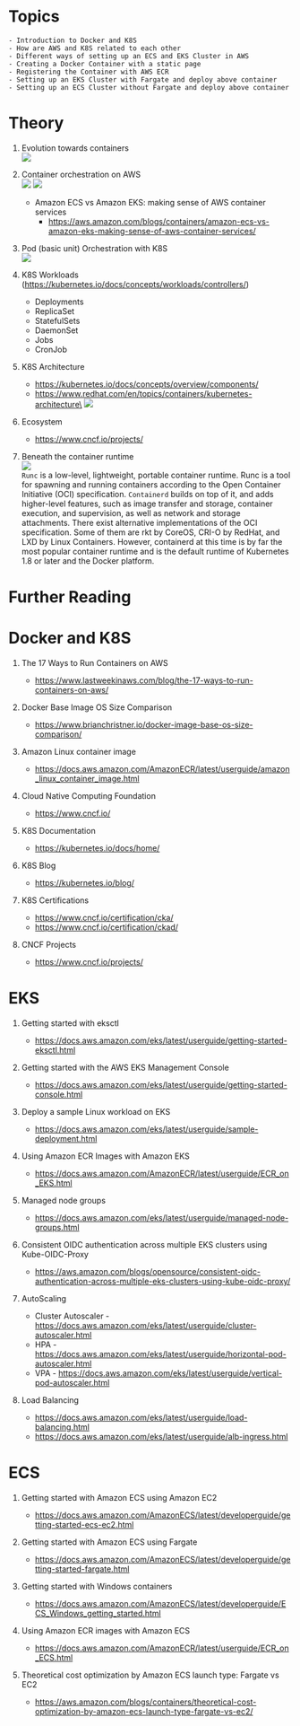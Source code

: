 # Topics

    - Introduction to Docker and K8S
    - How are AWS and K8S related to each other
    - Different ways of setting up an ECS and EKS Cluster in AWS
    - Creating a Docker Container with a static page
    - Registering the Container with AWS ECR
    - Setting up an EKS Cluster with Fargate and deploy above container
    - Setting up an ECS Cluster without Fargate and deploy above container

# Theory

1. Evolution towards containers\
![](images/evolution-towards-containers.png)

1. Container orchestration on AWS\
![](images/container-orchestration-on-aws.png)
![](images/ecs-vs-eks.png)
    - Amazon ECS vs Amazon EKS: making sense of AWS container services
        - https://aws.amazon.com/blogs/containers/amazon-ecs-vs-amazon-eks-making-sense-of-aws-container-services/

1. Pod (basic unit) Orchestration with K8S\
![](images/k8s-pod-basic-unit-Orchestration-k8s.png)

1. K8S Workloads (https://kubernetes.io/docs/concepts/workloads/controllers/)
    - Deployments
    - ReplicaSet
    - StatefulSets
    - DaemonSet
    - Jobs
    - CronJob

1. K8S Architecture
    - https://kubernetes.io/docs/concepts/overview/components/
    - https://www.redhat.com/en/topics/containers/kubernetes-architecture\
![](images/k8s-architecture.png)

1. Ecosystem
    - https://www.cncf.io/projects/

1. Beneath the container runtime\
![](images/beneath-container-runtime.png)\
`Runc` is a low-level, lightweight, portable container runtime. Runc is a tool for spawning and running containers according to the Open Container Initiative (OCI) specification. `Containerd` builds on top of it, and adds higher-level features, such as image transfer and storage, container execution, and supervision, as well as network and storage attachments. There exist alternative implementations of the OCI specification. Some of them are rkt by CoreOS, CRI-O by RedHat, and LXD by Linux Containers. However, containerd at this time is by far the most popular container runtime and is the default runtime of Kubernetes 1.8 or later and the Docker platform.

# Further Reading

# Docker and K8S

1. The 17 Ways to Run Containers on AWS
    - https://www.lastweekinaws.com/blog/the-17-ways-to-run-containers-on-aws/

1. Docker Base Image OS Size Comparison
    - https://www.brianchristner.io/docker-image-base-os-size-comparison/

1. Amazon Linux container image
    - https://docs.aws.amazon.com/AmazonECR/latest/userguide/amazon_linux_container_image.html

1. Cloud Native Computing Foundation
    - https://www.cncf.io/

1. K8S Documentation
    - https://kubernetes.io/docs/home/

1. K8S Blog
    - https://kubernetes.io/blog/

1. K8S Certifications
    - https://www.cncf.io/certification/cka/
    - https://www.cncf.io/certification/ckad/

1. CNCF Projects
    - https://www.cncf.io/projects/

# EKS

1. Getting started with eksctl
    - https://docs.aws.amazon.com/eks/latest/userguide/getting-started-eksctl.html

1. Getting started with the AWS EKS Management Console
    - https://docs.aws.amazon.com/eks/latest/userguide/getting-started-console.html

1. Deploy a sample Linux workload on EKS
    - https://docs.aws.amazon.com/eks/latest/userguide/sample-deployment.html

1. Using Amazon ECR Images with Amazon EKS
    - https://docs.aws.amazon.com/AmazonECR/latest/userguide/ECR_on_EKS.html

1. Managed node groups
    - https://docs.aws.amazon.com/eks/latest/userguide/managed-node-groups.html

1. Consistent OIDC authentication across multiple EKS clusters using Kube-OIDC-Proxy
    - https://aws.amazon.com/blogs/opensource/consistent-oidc-authentication-across-multiple-eks-clusters-using-kube-oidc-proxy/

1. AutoScaling
    - Cluster Autoscaler - https://docs.aws.amazon.com/eks/latest/userguide/cluster-autoscaler.html
    - HPA - https://docs.aws.amazon.com/eks/latest/userguide/horizontal-pod-autoscaler.html
    - VPA - https://docs.aws.amazon.com/eks/latest/userguide/vertical-pod-autoscaler.html

1. Load Balancing
    - https://docs.aws.amazon.com/eks/latest/userguide/load-balancing.html
    - https://docs.aws.amazon.com/eks/latest/userguide/alb-ingress.html

# ECS

1. Getting started with Amazon ECS using Amazon EC2
    - https://docs.aws.amazon.com/AmazonECS/latest/developerguide/getting-started-ecs-ec2.html

1. Getting started with Amazon ECS using Fargate
    - https://docs.aws.amazon.com/AmazonECS/latest/developerguide/getting-started-fargate.html

1. Getting started with Windows containers
    - https://docs.aws.amazon.com/AmazonECS/latest/developerguide/ECS_Windows_getting_started.html

1. Using Amazon ECR images with Amazon ECS
    - https://docs.aws.amazon.com/AmazonECR/latest/userguide/ECR_on_ECS.html

1. Theoretical cost optimization by Amazon ECS launch type: Fargate vs EC2
    - https://aws.amazon.com/blogs/containers/theoretical-cost-optimization-by-amazon-ecs-launch-type-fargate-vs-ec2/